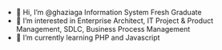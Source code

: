 - 👋 Hi, I’m @ghaziaga Information System Fresh Graduate
- 👀 I’m interested in Enterprise Architect, IT Project & Product Management, SDLC, Business Process Management
- 🌱 I’m currently learning PHP and Javascript

<!---
ghaziaga/ghaziaga is a ✨ special ✨ repository because its `README.md` (this file) appears on your GitHub profile.
You can click the Preview link to take a look at your changes.
--->
